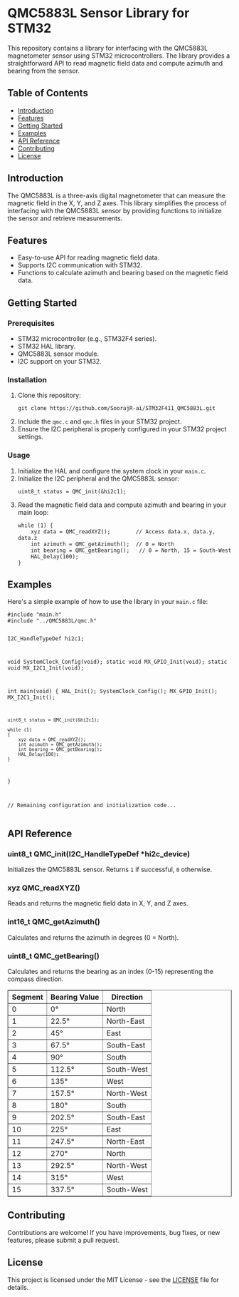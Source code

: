 <h1>QMC5883L Sensor Library for STM32</h1>

<p>This repository contains a library for interfacing with the QMC5883L magnetometer sensor using STM32 microcontrollers. The library provides a straightforward API to read magnetic field data and compute azimuth and bearing from the sensor.</p>

<h2>Table of Contents</h2>
<ul>
    <li><a href="#introduction">Introduction</a></li>
    <li><a href="#features">Features</a></li>
    <li><a href="#getting-started">Getting Started</a></li>
    <li><a href="#examples">Examples</a></li>
    <li><a href="#api-reference">API Reference</a></li>
    <li><a href="#contributing">Contributing</a></li>
    <li><a href="#license">License</a></li>
</ul>

<h2 id="introduction">Introduction</h2>
<p>The QMC5883L is a three-axis digital magnetometer that can measure the magnetic field in the X, Y, and Z axes. This library simplifies the process of interfacing with the QMC5883L sensor by providing functions to initialize the sensor and retrieve measurements.</p>

<h2 id="features">Features</h2>
<ul>
    <li>Easy-to-use API for reading magnetic field data.</li>
    <li>Supports I2C communication with STM32.</li>
    <li>Functions to calculate azimuth and bearing based on the magnetic field data.</li>
</ul>

<h2 id="getting-started">Getting Started</h2>

<h3 id="prerequisites">Prerequisites</h3>
<ul>
    <li>STM32 microcontroller (e.g., STM32F4 series).</li>
    <li>STM32 HAL library.</li>
    <li>QMC5883L sensor module.</li>
    <li>I2C support on your STM32.</li>
</ul>

<h3 id="installation">Installation</h3>
<ol>
    <li>Clone this repository:
        <pre><code>git clone https://github.com/SoorajR-ai/STM32F411_QMC5883L.git</code></pre>
    </li>
    <li>Include the <code>qmc.c</code> and <code>qmc.h</code> files in your STM32 project.</li>
    <li>Ensure the I2C peripheral is properly configured in your STM32 project settings.</li>
</ol>

<h3 id="usage">Usage</h3>
<ol>
    <li>Initialize the HAL and configure the system clock in your <code>main.c</code>.</li>
    <li>Initialize the I2C peripheral and the QMC5883L sensor:
        <pre><code>uint8_t status = QMC_init(&hi2c1);</code></pre>
    </li>
    <li>Read the magnetic field data and compute azimuth and bearing in your main loop:
        <pre><code>while (1) {
    xyz data = QMC_readXYZ();        // Access data.x, data.y, data.z
    int azimuth = QMC_getAzimuth();  // 0 = North
    int bearing = QMC_getBearing();   // 0 = North, 15 = South-West
    HAL_Delay(100);
}</code></pre>
    </li>
</ol>

<h2 id="examples">Examples</h2>
<p>Here's a simple example of how to use the library in your <code>main.c</code> file:</p>
<pre><code>#include "main.h"
#include "../QMC5883L/qmc.h"

I2C_HandleTypeDef hi2c1;

void SystemClock_Config(void);
static void MX_GPIO_Init(void);
static void MX_I2C1_Init(void);

int main(void)
{
    HAL_Init();
    SystemClock_Config();
    MX_GPIO_Init();
    MX_I2C1_Init();

    uint8_t status = QMC_init(&hi2c1);

    while (1)
    {
        xyz data = QMC_readXYZ();
        int azimuth = QMC_getAzimuth();
        int bearing = QMC_getBearing();
        HAL_Delay(100);
    }
}

// Remaining configuration and initialization code...
</code></pre>

<h2 id="api-reference">API Reference</h2>

<h3>uint8_t QMC_init(I2C_HandleTypeDef *hi2c_device)</h3>
<p>Initializes the QMC5883L sensor. Returns <code>1</code> if successful, <code>0</code> otherwise.</p>

<h3>xyz QMC_readXYZ()</h3>
<p>Reads and returns the magnetic field data in X, Y, and Z axes.</p>

<h3>int16_t QMC_getAzimuth()</h3>
<p>Calculates and returns the azimuth in degrees (0 = North).</p>

<h3>uint8_t QMC_getBearing()</h3>
<p>Calculates and returns the bearing as an index (0-15) representing the compass direction.</p>

<table border="1" cellpadding="5" cellspacing="0">
    <thead>
        <tr>
            <th>Segment</th>
            <th>Bearing Value</th>
            <th>Direction</th>
        </tr>
    </thead>
    <tbody>
        <tr>
            <td>0</td>
            <td>0°</td>
            <td>North</td>
        </tr>
        <tr>
            <td>1</td>
            <td>22.5°</td>
            <td>North-East</td>
        </tr>
        <tr>
            <td>2</td>
            <td>45°</td>
            <td>East</td>
        </tr>
        <tr>
            <td>3</td>
            <td>67.5°</td>
            <td>South-East</td>
        </tr>
        <tr>
            <td>4</td>
            <td>90°</td>
            <td>South</td>
        </tr>
        <tr>
            <td>5</td>
            <td>112.5°</td>
            <td>South-West</td>
        </tr>
        <tr>
            <td>6</td>
            <td>135°</td>
            <td>West</td>
        </tr>
        <tr>
            <td>7</td>
            <td>157.5°</td>
            <td>North-West</td>
        </tr>
        <tr>
            <td>8</td>
            <td>180°</td>
            <td>South</td>
        </tr>
        <tr>
            <td>9</td>
            <td>202.5°</td>
            <td>South-East</td>
        </tr>
        <tr>
            <td>10</td>
            <td>225°</td>
            <td>East</td>
        </tr>
        <tr>
            <td>11</td>
            <td>247.5°</td>
            <td>North-East</td>
        </tr>
        <tr>
            <td>12</td>
            <td>270°</td>
            <td>North</td>
        </tr>
        <tr>
            <td>13</td>
            <td>292.5°</td>
            <td>North-West</td>
        </tr>
        <tr>
            <td>14</td>
            <td>315°</td>
            <td>West</td>
        </tr>
        <tr>
            <td>15</td>
            <td>337.5°</td>
            <td>South-West</td>
        </tr>
    </tbody>
</table>


<h2 id="contributing">Contributing</h2>
<p>Contributions are welcome! If you have improvements, bug fixes, or new features, please submit a pull request.</p>

<h2 id="license">License</h2>
<p>This project is licensed under the MIT License - see the <a href="LICENSE">LICENSE</a> file for details.</p>
